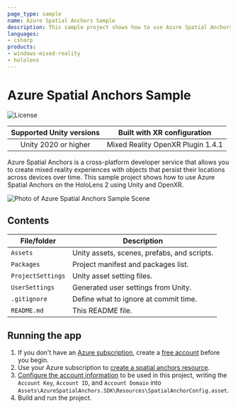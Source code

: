 ```yaml
---
page_type: sample
name: Azure Spatial Anchors Sample
description: This sample project shows how to use Azure Spatial Anchors on the HoloLens 2 using Unity and OpenXR.
languages:
- csharp
products:
- windows-mixed-reality
- hololens
---
```


# Azure Spatial Anchors Sample

![License](https://img.shields.io/badge/license-MIT-green.svg)

Supported Unity versions | Built with XR configuration
:-----------------: | :----------------: |
Unity 2020 or higher | Mixed Reality OpenXR Plugin 1.4.1 |

Azure Spatial Anchors is a cross-platform developer service that allows you to create mixed reality experiences with objects that persist their locations across devices over time.
This sample project shows how to use Azure Spatial Anchors on the HoloLens 2 using Unity and OpenXR.

![Photo of Azure Spatial Anchors Sample Scene](../Readme/OpenXR-Unity-ASASample-Screenshot.jpg)

## Contents

| File/folder | Description |
|-------------|-------------|
| `Assets` | Unity assets, scenes, prefabs, and scripts. |
| `Packages` | Project manifest and packages list. |
| `ProjectSettings` | Unity asset setting files. |
| `UserSettings` | Generated user settings from Unity. |
| `.gitignore` | Define what to ignore at commit time. |
| `README.md` | This README file. |

## Running the app

1. If you don't have an [Azure subscription](https://docs.microsoft.com/en-us/azure/guides/developer/azure-developer-guide#understanding-accounts-subscriptions-and-billing), create a [free account](https://azure.microsoft.com/free/?ref=microsoft.com&utm_source=microsoft.com&utm_medium=docs&utm_campaign=visualstudio) before you begin.
2. Use your Azure subscription to [create a spatial anchors resource](https://docs.microsoft.com/en-us/azure/spatial-anchors/quickstarts/get-started-unity-hololens?tabs=azure-portal#create-a-spatial-anchors-resource).
3. [Configure the account information](https://docs.microsoft.com/en-us/azure/spatial-anchors/quickstarts/get-started-unity-hololens?tabs=azure-portal#configure-the-account-information) to be used in this project, writing the `Account Key`, `Account ID`, and `Account Domain` into `Assets\AzureSpatialAnchors.SDK\Resources\SpatialAnchorConfig.asset`.
4. Build and run the project.
